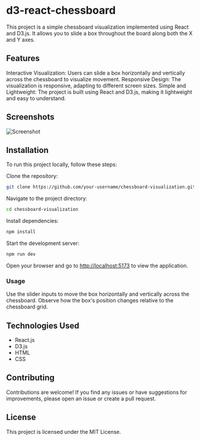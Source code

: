 # d3-react-chessboard

This project is a simple chessboard visualization implemented using React and D3.js. It allows you to slide a box throughout the board along both the X and Y axes.

## Features
Interactive Visualization: Users can slide a box horizontally and vertically across the chessboard to visualize movement.
Responsive Design: The visualization is responsive, adapting to different screen sizes.
Simple and Lightweight: The project is built using React and D3.js, making it lightweight and easy to understand.

## Screenshots
![Screenshot](https://github.com/ubednama/d3-react-chessboard/assets/61332446/ed7bb4dc-78ac-49a5-8b33-744bdd8f6dd9)


## Installation
To run this project locally, follow these steps:

Clone the repository:

```bash
git clone https://github.com/your-username/chessboard-visualization.git
```
Navigate to the project directory:

```bash
cd chessboard-visualization
```

Install dependencies:

```bash
npm install
```

Start the development server:

```bash
npm run dev
```
Open your browser and go to [http://localhost:5173](http://localhost:5173/) to view the application.

### Usage
Use the slider inputs to move the box horizontally and vertically across the chessboard.
Observe how the box's position changes relative to the chessboard grid.

## Technologies Used
- React.js
- D3.js
- HTML
- CSS

## Contributing
Contributions are welcome! If you find any issues or have suggestions for improvements, please open an issue or create a pull request.

## License
This project is licensed under the MIT License.


